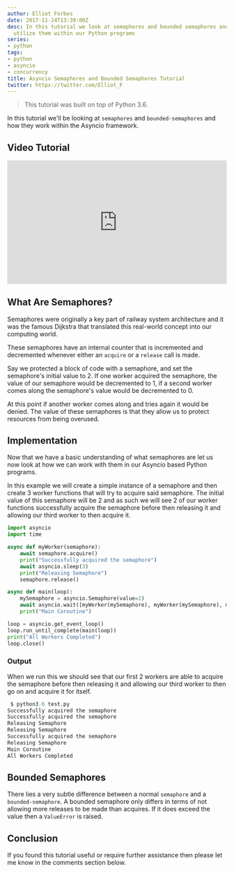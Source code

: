 ```yaml
---
author: Elliot Forbes
date: 2017-11-24T13:39:00Z
desc: In this tutorial we look at semaphores and bounded semaphores and how we can
  utilize them within our Python programs
series:
- python
tags:
- python
- asyncio
- concurrency
title: Asyncio Semaphores and Bounded Semaphores Tutorial
twitter: https://twitter.com/Elliot_F
---
```


> This tutorial was built on top of Python 3.6.

In this tutorial we'll be looking at `semaphores` and `bounded-semaphores` and how they work within the Asyncio framework. 

## Video Tutorial

<div style="position:relative;height:0;padding-bottom:56.3%"><iframe src="https://www.youtube.com/embed/uvM-JYnz1Mw?ecver=2" style="position:absolute;width:100%;height:100%;left:0" width="639" height="360" frameborder="0" gesture="media" allowfullscreen></iframe></div>

## What Are Semaphores?

Semaphores were originally a key part of railway system architecture and it was the famous Dijkstra that translated this real-world concept into our computing world. 

These semaphores have an internal counter that is incremented and decremented whenever either an `acquire` or a `release` call is made. 

Say we protected a block of code with a semaphore, and set the semaphore's initial value to 2. If one worker acquired the semaphore, the value of our semaphore would be decremented to 1, if a second worker comes along the semaphore's value would be decremented to 0. 

At this point if another worker comes along and tries again it would be denied. The value of these semaphores is that they allow us to protect resources from being overused.

## Implementation

Now that we have a basic understanding of what semaphores are let us now look at how we can work with them in our Asyncio based Python programs.

In this example we will create a simple instance of a semaphore and then create 3 worker functions that will try to acquire said semaphore. The initial value of this semaphore will be 2 and as such we will see 2 of our worker functions successfully acquire the semaphore before then releasing it and allowing our third worker to then acquire it.

```py
import asyncio
import time 

async def myWorker(semaphore):
    await semaphore.acquire()
    print("Successfully acquired the semaphore")
    await asyncio.sleep(3) 
    print("Releasing Semaphore")
    semaphore.release()

async def main(loop):
    mySemaphore = asyncio.Semaphore(value=2)
    await asyncio.wait([myWorker(mySemaphore), myWorker(mySemaphore), myWorker(mySemaphore)])
    print("Main Coroutine")

loop = asyncio.get_event_loop()
loop.run_until_complete(main(loop))
print("All Workers Completed")
loop.close()
```

### Output

When we run this we should see that our first 2 workers are able to acquire the semaphore before then releasing it and allowing our third worker to then go on and acquire it for itself.

```py
 $ python3.6 test.py
Successfully acquired the semaphore
Successfully acquired the semaphore
Releasing Semaphore
Releasing Semaphore
Successfully acquired the semaphore
Releasing Semaphore
Main Coroutine
All Workers Completed
```

## Bounded Semaphores

There lies a very subtle difference between a normal `semaphore` and a `bounded-semaphore`. A bounded semaphore only differs in terms of not allowing more releases to be made than acquires. If it does exceed the value then a `ValueError` is raised.

## Conclusion

If you found this tutorial useful or require further assistance then please let me know in the comments section below.